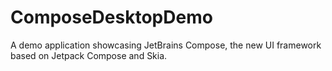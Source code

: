 # ComposeDesktopDemo
A demo application showcasing JetBrains Compose, the new UI framework based on Jetpack Compose and Skia.
